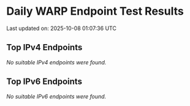 # Daily WARP Endpoint Test Results

Last updated on: 2025-10-08 01:07:36 UTC

## Top IPv4 Endpoints

*No suitable IPv4 endpoints were found.*


## Top IPv6 Endpoints

*No suitable IPv6 endpoints were found.*

